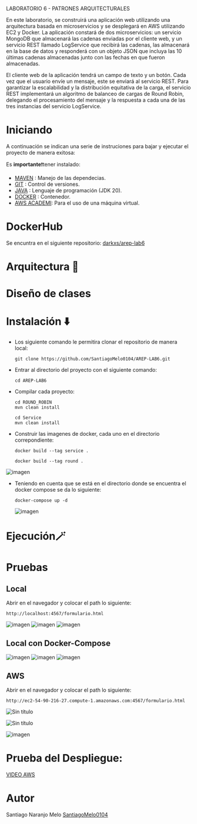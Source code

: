 LABORATORIO 6 - PATRONES ARQUITECTURALES

En este laboratorio, se construirá una aplicación web utilizando una arquitectura basada en microservicios y se desplegará en AWS utilizando EC2 y Docker. La aplicación constará de dos microservicios: un servicio MongoDB que almacenará las cadenas enviadas por el cliente web, y un servicio REST llamado LogService que recibirá las cadenas, las almacenará en la base de datos y responderá con un objeto JSON que incluya las 10 últimas cadenas almacenadas junto con las fechas en que fueron almacenadas.

El cliente web de la aplicación tendrá un campo de texto y un botón. Cada vez que el usuario envíe un mensaje, este se enviará al servicio REST. Para garantizar la escalabilidad y la distribución equitativa de la carga, el servicio REST implementará un algoritmo de balanceo de cargas de Round Robin, delegando el procesamiento del mensaje y la respuesta a cada una de las tres instancias del servicio LogService.
# Iniciando 
A continuación se indican una serie de instruciones para bajar y ejecutar el proyecto de manera exitosa:

Es **importante**❗tener instalado: 
- [MAVEN](https://maven.apache.org) : Manejo de las dependecias. 
- [GIT](https://git-scm.com) : Control de versiones.
- [JAVA](https://www.java.com/es/) : Lenguaje de programación (JDK 20).
- [DOCKER](https://www.docker.com/) : Contenedor.
- [AWS ACADEMI](https://awsacademy.instructure.com/): Para el uso de una máquina virtual.

# DockerHub
Se encuntra en el siguiente repositorio: [darkxs/arep-lab6](https://hub.docker.com/repository/docker/darkxs/arep-lab6/general)
 # Arquitectura 📄 
 
 # Diseño de clases 

# Instalación ⬇️
* Los siguiente comando le permitira clonar el repositorio de manera local:
  ~~~
  git clone https://github.com/SantiagoMelo0104/AREP-LAB6.git
  ~~~
* Entrar al directorio del proyecto con el siguiente comando:
   ~~~
   cd AREP-LAB6
   ~~~
* Compilar cada proyecto:
   ~~~
   cd ROUND_ROBIN
   mvn clean install
   ~~~

    ~~~
   cd Service
   mvn clean install
   ~~~
* Construir las imagenes de docker, cada uno en el directorio correpondiente:
   ~~~
   docker build --tag service .
   ~~~
  ~~~
  docker build --tag round .
   ~~~
![imagen](https://github.com/SantiagoMelo0104/AREP-LAB6/assets/123812833/a5205d8a-f308-4fe0-8394-24ee55d37f6a)

* Teniendo en cuenta que se está en el directorio donde se encuentra el docker compose se da lo siguiente:
  ~~~
  docker-compose up -d
  ~~~
  ![imagen](https://github.com/SantiagoMelo0104/AREP-LAB6/assets/123812833/eeddce6c-3c11-46e6-bc7a-b866eca4b7ef)

# Ejecución🪄

# Pruebas 
## Local 
Abrir en el navegador y colocar el path lo siguiente: 
~~~
http://localhost:4567/formulario.html
~~~
![imagen](https://github.com/SantiagoMelo0104/AREP-LAB6/assets/123812833/797c1e44-3827-47e2-b99b-36185bfd91b5)
![imagen](https://github.com/SantiagoMelo0104/AREP-LAB6/assets/123812833/6b4ebdcf-110a-4319-bffb-8b7fd592af3e)
![imagen](https://github.com/SantiagoMelo0104/AREP-LAB6/assets/123812833/d0f8841e-c006-4085-bbad-da7db2b2f26f)

## Local con Docker-Compose
![imagen](https://github.com/SantiagoMelo0104/AREP-LAB6/assets/123812833/eeddce6c-3c11-46e6-bc7a-b866eca4b7ef)
![imagen](https://github.com/SantiagoMelo0104/AREP-LAB6/assets/123812833/60fa4fee-b667-4863-a5cc-a9ab245830ed)
![imagen](https://github.com/SantiagoMelo0104/AREP-LAB6/assets/123812833/d65163e6-14e5-4034-9e2c-5c8b0c33e55b)

## AWS 
Abrir en el navegador y colocar el path lo siguiente: 
~~~
http://ec2-54-90-216-27.compute-1.amazonaws.com:4567/formulario.html
~~~
![Sin título](https://github.com/SantiagoMelo0104/AREP-LAB6/assets/123812833/0b157b84-0795-445c-b8e8-f3790f01880c)

![Sin título](https://github.com/SantiagoMelo0104/AREP-LAB6/assets/123812833/2e141515-33e3-4b31-ba88-51740d147bd3)

![imagen](https://github.com/SantiagoMelo0104/AREP-LAB6/assets/123812833/8f086146-f13c-415e-97dc-d128c9ab3bc8)


# Prueba del Despliegue:

  [VIDEO AWS]()

# Autor 
Santiago Naranjo Melo [SantiagoMelo0104](https://github.com/SantiagoMelo0104)

